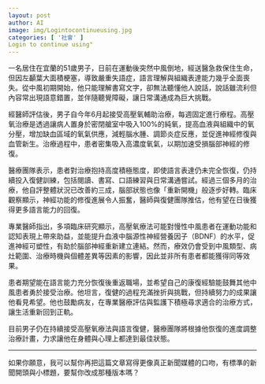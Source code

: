 ```yaml
---
layout: post
author: AI
image: img/Logintocontinueusing.jpg
categories: [ '社會' ]
Login to continue using"
---
```

一名居住在宜蘭的51歲男子，日前在運動後突然中風倒地，經送醫急救保住生命，但因左顳葉大面積梗塞，導致嚴重失語症，語言理解與組織表達能力幾乎全面喪失。從中風初期開始，他只能理解書寫文字，卻無法聽懂他人說話，說話雖流利但內容常出現語意錯置，並伴隨聽覺障礙，讓日常溝通成為巨大挑戰。  

經醫師評估後，男子自今年6月起接受高壓氧輔助治療，每週固定進行療程。高壓氧治療是透過讓病人置身於密閉艙室中吸入100%的純氧，提高血液與組織中的氧分壓，增加缺血區域的氧氣供應，減輕腦水腫、調節炎症反應，並促進神經修復與血管新生。治療過程中，患者密集吸入高濃度氧氣，以期加速受損腦部神經的修復。  

醫療團隊表示，患者對治療抱持高度積極態度，即使語言表達仍未完全恢復，仍持續投入復健訓練，包括閱讀、書寫、口語練習與日常溝通嘗試。經過三個多月的治療，他自評整體狀況已改善約三成，腦部狀態也像「重新開機」般逐步好轉。臨床觀察顯示，神經功能的修復進展令人振奮，醫師與復健團隊推估，他有望在日後獲得更多語言能力的回復。  

專業醫師指出，多項臨床研究顯示，高壓氧療法可能對慢性中風患者在運動功能和認知表現上帶來助益，並能提升血液中腦源性神經營養因子（BDNF）的水平，促進神經可塑性，有助於腦部神經重新建立連結。然而，療效仍會受到中風類型、病灶範圍、治療時機與個體差異等因素的影響，因此並非所有患者都能獲得同等效果。  

患者期望能在語言能力充分恢復後重返職場，並希望自己的康復經驗能鼓舞其他中風患者勇於接受治療。他坦言，復健的過程充滿挫折與挑戰，但持續努力的成果讓他看見希望。他也鼓勵病友，在專業醫療評估與監護下積極尋求適合的治療方式，讓生活重新回到正軌。  

目前男子仍在持續接受高壓氧療法與語言復健，醫療團隊將根據他恢復的進度調整治療計畫，力求讓他在身體與心理上都達到最佳狀態。  

---

如果你願意，我可以幫你再把這篇文章寫得更像真正新聞媒體的口吻，有標準的新聞開頭與小標題，要幫你改成那種版本嗎？